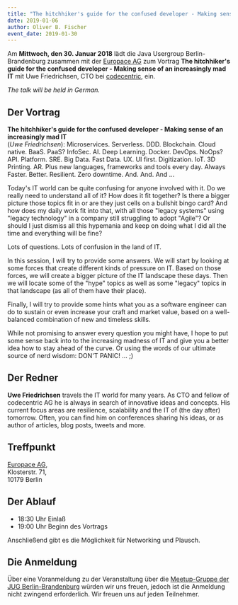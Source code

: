 ```yaml
---
title: "The hitchhiker's guide for the confused developer - Making sense of an increasingly mad IT"
date: 2019-01-06
author: Oliver B. Fischer
event_date: 2019-01-30
---
```


Am **Mittwoch, den 30. Januar 2018** lädt die Java Usergroup Berlin-Brandenburg zusammen mit der [Europace AG](https://www.europace.de/) zum Vortrag **The hitchhiker's guide for the confused developer - Making sense of an increasingly mad IT** mit Uwe Friedrichsen, CTO bei [codecentric](https://www.codecentric.de/), ein.

_The talk will be held in German._
<!--more-->
## Der Vortrag

**The hitchhiker's guide for the confused developer - Making sense of an increasingly mad IT**  
(_Uwe Friedrichsen_): Microservices. Serverless. DDD. Blockchain. Cloud native. BaaS. PaaS? InfoSec. AI. Deep Learning. Docker. DevOps. NoOps? API. Platform. SRE. Big Data. Fast Data. UX. UI first. Digitization. IoT. 3D Printing. AR. Plus new languages, frameworks and tools every day. Always Faster. Better. Resilient. Zero downtime. And. And. And ...

Today's IT world can be quite confusing for anyone involved with it. Do we really need to understand all of it? How does it fit together? Is there a bigger picture those topics fit in or are they just cells on a bullshit bingo card? And how does my daily work fit into that, with all those "legacy systems" using "legacy technology" in a company still struggling to adopt "Agile"? Or should I just dismiss all this hypemania and keep on doing what I did all the time and everything will be fine?

Lots of questions. Lots of confusion in the land of IT.

In this session, I will try to provide some answers. We will start by looking at some forces that create different kinds of pressure on IT. Based on those forces, we will create a bigger picture of the IT landscape these days. Then we will locate some of the "hype" topics as well as some "legacy" topics in that landscape (as all of them have their place).

Finally, I will try to provide some hints what you as a software engineer can do to sustain or even increase your craft and market value, based on a well-balanced combination of new and timeless skills.

While not promising to answer every question you might have, I hope to put some sense back into to the increasing madness of IT and give you a better idea how to stay ahead of the curve. Or using the words of our ultimate source of nerd wisdom: DON'T PANIC! ... ;)

## Der Redner

**Uwe Friedrichsen** travels the IT world for many years. As CTO and fellow of codecentric AG he is always in search of innovative ideas and concepts. His current focus areas are resilience, scalability and the IT of (the day after) tomorrow. Often, you can find him on conferences sharing his ideas, or as author of articles, blog posts, tweets and more.

## Treffpunkt

[Europace AG](https://www.europace.de/),   
Klosterstr. 71,  
10179 Berlin

## Der Ablauf

- 18:30 Uhr Einlaß
- 19:00 Uhr Beginn des Vortrags

Anschließend gibt es die Möglichkeit für Networking und Plausch.

## Die Anmeldung

Über eine Voranmeldung zu der Veranstaltung über die [Meetup-Gruppe der JUG Berlin-Brandenburg](http://meetup.com/jug-bb/) würden wir uns freuen, jedoch ist die Anmeldung nicht zwingend erforderlich. Wir freuen uns auf jeden Teilnehmer.


